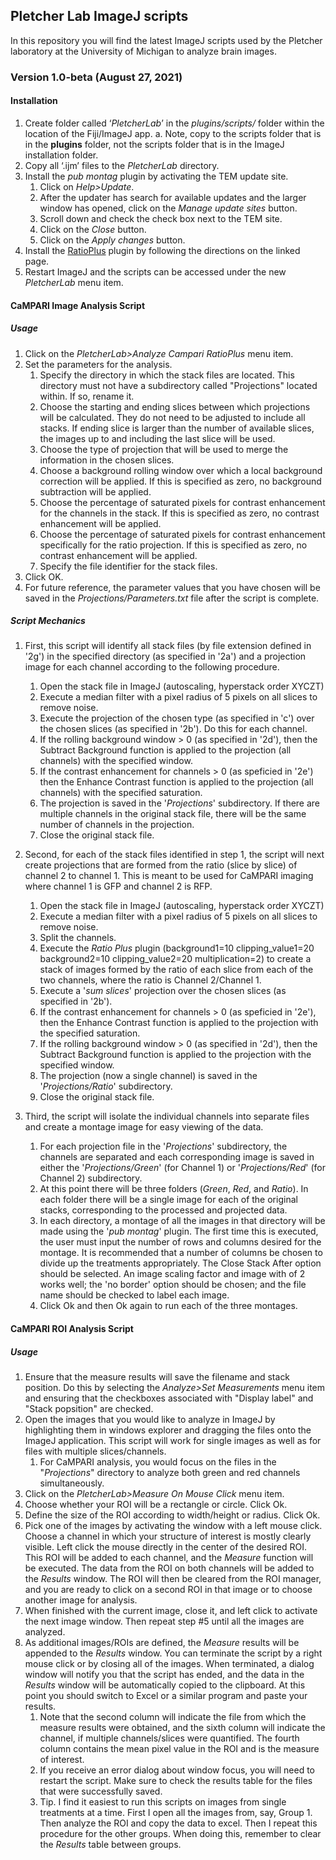 ## Pletcher Lab ImageJ scripts 
In this repository you will find the latest ImageJ scripts used by the Pletcher laboratory at the University of Michigan to analyze brain images.

### Version 1.0-beta (August 27, 2021)

#### **Installation**
1. Create folder called ‘*PletcherLab*’ in the *plugins/scripts/* folder within the location of the Fiji/ImageJ app.
    a. Note, copy to the scripts folder that is in the **plugins** folder, not the scripts folder that is in the ImageJ installation folder.
2.	Copy all ‘.ijm’ files to the *PletcherLab* directory.
3.  Install the *pub montag* plugin by activating the TEM update site.
    1. Click on *Help>Update*.
    2. After the updater has search for available updates and the larger window has opened, click on the *Manage update sites* button.
    3. Scroll down and check the check box next to the TEM site.
    4. Click on the *Close* button.
    5. Click on the *Apply changes* button.
4. Install the [RatioPlus](https://imagej.nih.gov/ij/plugins/ratio-plus.html) plugin by following the directions on the linked page.
4. Restart ImageJ and the scripts can be accessed under the new *PletcherLab* menu item.



#### **CaMPARI Image Analysis Script**
##### Usage
1.  Click on the *PletcherLab>Analyze Campari RatioPlus* menu item.
2. Set the parameters for the analysis. 
    1. Specify the directory in which the stack files are located. This directory must not have a subdirectory called "Projections" located within.  If so, rename it.
    2. Choose the starting and ending slices between which projections will be calculated. They do not need to be adjusted to include all stacks.  If ending slice is larger than the number of available slices, the images up to and including the last slice will be used.
    3. Choose the type of projection that will be used to merge the information in the chosen slices.
    4. Choose a background rolling window over which a local background correction will be applied.  If this is specified as zero, no background subtraction will be applied.
    5. Choose the percentage of saturated pixels for contrast enhancement for the channels in the stack.  If this is specified as zero, no contrast enhancement will be applied.
    6. Choose the percentage of saturated pixels for contrast enhancement specifically for the ratio projection.  If this is specified as zero, no contrast enhancement will be applied.
    7. Specify the file identifier for the stack files.
3. Click OK.
4. For future reference, the parameter values that you have chosen will be saved in the *Projections/Parameters.txt* file after the script is complete.
    

##### Script Mechanics
1. First, this script will identify all stack files (by file extension defined in '2g') in the specified directory (as specified in '2a') and a projection image for each channel according to the following procedure.
    1. Open the stack file in ImageJ (autoscaling, hyperstack order XYCZT)
    2. Execute a median filter with a pixel radius of 5 pixels on all slices to remove noise.
    3. Execute the projection of the chosen type (as specified in 'c') over the chosen slices (as specified in '2b').  Do this for each channel.
    4. If the rolling background window > 0 (as specified in '2d'), then the Subtract Background function is applied to the projection (all channels) with the specified window.
    5. If the contrast enhancement for channels > 0 (as speficied in '2e') then the Enhance Contrast function is applied to the projection (all channels) with the specified saturation.
    6. The projection is saved in the '*Projections*' subdirectory. If there are multiple channels in the original stack file, there will be the same number of channels in the projection.
    7. Close the original stack file.
    
2. Second, for each of the stack files identified in step 1, the script will next create projections that are formed from the ratio (slice by slice) of channel 2 to channel 1.  This is meant to be used for CaMPARI imaging where channel 1 is GFP and channel 2 is RFP.
    1. Open the stack file in ImageJ (autoscaling, hyperstack order XYCZT)
    2. Execute a median filter with a pixel radius of 5 pixels on all slices to remove noise.
    3. Split the channels.
    4. Execute the *Ratio Plus* plugin (background1=10 clipping_value1=20 background2=10 clipping_value2=20 multiplication=2) to create a stack of images formed by the ratio of each slice from each of the two channels, where the ratio is Channel 2/Channel 1.
    5. Execute a '*sum slices*' projection over the chosen slices (as specified in '2b').
    6. If the contrast enhancement for channels > 0 (as speficied in '2e'), then the Enhance Contrast function is applied to the projection with the specified saturation.
    7.  If the rolling background window > 0 (as specified in '2d'), then the Subtract Background function is applied to the projection with the specified window.
    8.  The projection (now a single channel) is saved in the '*Projections/Ratio*' subdirectory. 
    9.  Close the original stack file.
    
3. Third, the script will isolate the individual channels into separate files and create a montage image for easy viewing of the data.
    1. For each projection file in the '*Projections*' subdirectory, the channels are separated and each corresponding image is saved in either the '*Projections/Green*' (for Channel 1) or '*Projections/Red*' (for Channel 2) subdirectory.
    2. At this point there will be three folders (*Green*, *Red*, and *Ratio*).  In each folder there will be a single image for each of the original stacks, corresponding to the processed and projected data.
    3. In each directory, a montage of all the images in that directory will be made using the '*pub montag*' plugin.  The first time this is executed, the user must input the number of rows and columns desired for the montage.  It is recommended that a number of columns be chosen to divide up the treatments appropriately. The Close Stack After option should be selected.  An image scaling factor and image with of 2 works well; the 'no border' option should be chosen; and the file name should be checked to label each image.
    4. Click Ok and then Ok again to run each of the three montages.

    
#### **CaMPARI ROI Analysis Script**
##### Usage
1.  Ensure that the measure results will save the filename and stack position.  Do this by selecting the *Analyze>Set Measurements* menu item and ensuring that the checkboxes associated with "Display label" and "Stack popsition" are checked.
1.  Open the images that you would like to analyze in ImageJ by highlighting them in windows explorer and dragging the files onto the ImageJ application.  This script will work for single images as well as for files with multiple slices/channels.  
    1. For CaMPARI analysis, you would focus on the files in the "*Projections*" directory to analyze both green and red channels simultaneously.
2.  Click on the *PletcherLab>Measure On Mouse Click* menu item.
3.  Choose whether your ROI will be a rectangle or circle. Click Ok.
4.  Define the size of the ROI according to width/height or radius. Click Ok.
5.  Pick one of the images by activating the window with a left mouse click. Choose a channel in which your structure of interest is mostly clearly visible.  Left click the mouse directly in the center of the desired ROI.  This ROI will be added to each channel, and the *Measure* function will be executed.  The data from the ROI on both channels will be added to the *Results* window. The ROI will then be cleared from the ROI manager, and you are ready to click on a second ROI in that image or to choose another image for analysis.
6.  When finished with the current image, close it, and left click to activate the next image window. Then repeat step #5 until all the images are analyzed.
7.  As additional images/ROIs are defined, the *Measure* results will be appended to the *Results* window.  You can terminate the script by a right mouse click or by closing all of the images.  When terminated, a dialog window will notify you that the script has ended, and the data in the *Results* window will be automatically copied to the clipboard.  At this point you should switch to Excel or a similar program and paste your results.
      1. Note that the second column will indicate the file from which the measure results were obtained, and the sixth column will indicate the channel, if multiple channels/slices were quantified. The fourth column contains the mean pixel value in the ROI and is the measure of interest.
      2. If you receive an error dialog about window focus, you will need to restart the script.  Make sure to check the results table for the files that were successfully saved.
      3. Tip. I find it easiest to run this scripts on images from single treatments at a time.  First I open all the images from, say, Group 1.  Then analyze the ROI and copy the data to excel.  Then I repeat this procedure for the other groups. When doing this, remember to clear the *Results* table between groups.
    


